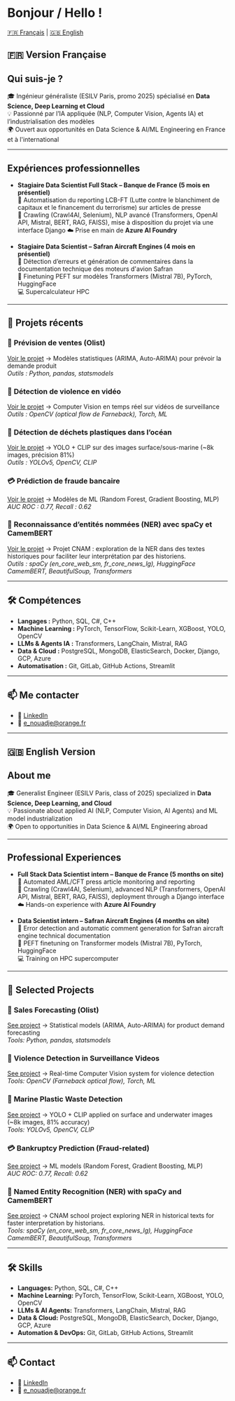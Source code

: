 # Bonjour / Hello ! 


[🇫🇷 Français](#-version-française) | [🇬🇧 English](#-english-version) 


## 🇫🇷 Version Française 

## Qui suis-je ?
🎓 Ingénieur généraliste (ESILV Paris, promo 2025) spécialisé en **Data Science, Deep Learning et Cloud**  
💡 Passionné par l’IA appliquée (NLP, Computer Vision, Agents IA) et l’industrialisation des modèles  
🌍 Ouvert aux opportunités en Data Science & AI/ML Engineering en France et à l'international  

---

## Expériences professionnelles
- **Stagiaire Data Scientist Full Stack – Banque de France (5 mois en présentiel)**  
  🤖 Automatisation du reporting LCB-FT (Lutte contre le blanchiment de capitaux et le financement du terrorisme) sur articles de presse  
  🔧 Crawling (Crawl4AI, Selenium), NLP avancé (Transformers, OpenAI API, Mistral, BERT, RAG, FAISS), mise à disposition du projet via une interface Django
  ☁️ Prise en main de **Azure AI Foundry**

- **Stagiaire Data Scientist – Safran Aircraft Engines (4 mois en présentiel)**  
  📌 Détection d’erreurs et génération de commentaires dans la documentation technique des moteurs d'avion Safran   
  🔧 Finetuning PEFT sur modèles Transformers (Mistral 7B), PyTorch, HuggingFace  
  💻 Supercalculateur HPC

---

## 📂 Projets récents 

### 🛒 **Prévision de ventes (Olist)**  
[Voir le projet](https://github.com/ndje-enge/Demand-forcasting) → Modèles statistiques (ARIMA, Auto-ARIMA) pour prévoir la demande produit  
_Outils : Python, pandas, statsmodels_

### 🎥 **Détection de violence en vidéo**  
[Voir le projet](https://github.com/ndje-enge/Violence-Detection-Project) → Computer Vision en temps réel sur vidéos de surveillance  
_Outils : OpenCV (optical flow de Farneback), Torch, ML_

### 🌊 **Détection de déchets plastiques dans l’océan**  
[Voir le projet](https://app.readytensor.ai/publications/marine-pollution-detection-nts43wbWFDQM) → YOLO + CLIP sur des images surface/sous-marine (~8k images, précision 81%)  
_Outils : YOLOv5, OpenCV, CLIP_

### 💳 **Prédiction de fraude bancaire**  
[Voir le projet](https://github.com/ndje-enge/Bankruptcy-prediction) → Modèles de ML (Random Forest, Gradient Boosting, MLP)  
_AUC ROC : 0.77, Recall : 0.62_

### 🧩 **Reconnaissance d’entités nommées (NER) avec spaCy et CamemBERT**  
[Voir le projet](https://github.com/ndje-enge/Named-entity-recognition-Project) → Projet CNAM : exploration de la NER dans des textes historiques pour faciliter leur interprétation par des historiens.  
_Outils : spaCy (en_core_web_sm, fr_core_news_lg), HuggingFace CamemBERT, BeautifulSoup, Transformers_

---

## 🛠️ Compétences

- **Langages :** Python, SQL, C#, C++  
- **Machine Learning :** PyTorch, TensorFlow, Scikit-Learn, XGBoost, YOLO, OpenCV  
- **LLMs & Agents IA :** Transformers, LangChain, Mistral, RAG  
- **Data & Cloud :** PostgreSQL, MongoDB, ElasticSearch, Docker, Django, GCP, Azure  
- **Automatisation :** Git, GitLab, GitHub Actions, Streamlit  

---

## 📫 Me contacter
- 💼 [LinkedIn](https://www.linkedin.com/in/enge-nouadje-fotso/)  
- 📧 e_nouadje@orange.fr

---


## 🇬🇧 English Version

## About me
🎓 Generalist Engineer (ESILV Paris, class of 2025) specialized in **Data Science, Deep Learning, and Cloud**  
💡 Passionate about applied AI (NLP, Computer Vision, AI Agents) and ML model industrialization  
🌍 Open to opportunities in Data Science & AI/ML Engineering abroad

---

## Professional Experiences
- **Full Stack Data Scientist intern – Banque de France (5 months on site)**  
  🤖 Automated AML/CFT press article monitoring and reporting  
  🔧 Crawling (Crawl4AI, Selenium), advanced NLP (Transformers, OpenAI API, Mistral, BERT, RAG, FAISS), deployment through a Django interface  
  ☁️ Hands-on experience with **Azure AI Foundry**  

- **Data Scientist intern – Safran Aircraft Engines (4 months on site)**  
  📌 Error detection and automatic comment generation for Safran aircraft engine technical documentation  
  🔧 PEFT finetuning on Transformer models (Mistral 7B), PyTorch, HuggingFace  
  💻 Training on HPC supercomputer  

---

## 📂 Selected Projects 

### 🛒 **Sales Forecasting (Olist)**  
[See project](https://github.com/ndje-enge/Demand-forcasting) → Statistical models (ARIMA, Auto-ARIMA) for product demand forecasting  
_Tools: Python, pandas, statsmodels_

### 🎥 **Violence Detection in Surveillance Videos**  
[See project](https://github.com/ndje-enge/Violence-Detection-Project) → Real-time Computer Vision system for violence detection  
_Tools: OpenCV (Farneback optical flow), Torch, ML_

### 🌊 **Marine Plastic Waste Detection**  
[See project](https://app.readytensor.ai/publications/marine-pollution-detection-nts43wbWFDQM) → YOLO + CLIP applied on surface and underwater images (~8k images, 81% accuracy)  
_Tools: YOLOv5, OpenCV, CLIP_

### 💳 **Bankruptcy Prediction (Fraud-related)**  
[See project](https://github.com/ndje-enge/Bankruptcy-prediction) → ML models (Random Forest, Gradient Boosting, MLP)  
_AUC ROC: 0.77, Recall: 0.62_

### 🧩 **Named Entity Recognition (NER) with spaCy and CamemBERT**  
[See project](https://github.com/ndje-enge/Named-entity-recognition-Project) → CNAM school project exploring NER in historical texts for faster interpretation by historians.  
_Tools: spaCy (en_core_web_sm, fr_core_news_lg), HuggingFace CamemBERT, BeautifulSoup, Transformers_

---

## 🛠️ Skills

- **Languages:** Python, SQL, C#, C++  
- **Machine Learning:** PyTorch, TensorFlow, Scikit-Learn, XGBoost, YOLO, OpenCV  
- **LLMs & AI Agents:** Transformers, LangChain, Mistral, RAG  
- **Data & Cloud:** PostgreSQL, MongoDB, ElasticSearch, Docker, Django, GCP, Azure  
- **Automation & DevOps:** Git, GitLab, GitHub Actions, Streamlit  

---

## 📫 Contact
- 💼 [LinkedIn](https://www.linkedin.com/in/enge-nouadje-fotso/)  
- 📧 e_nouadje@orange.fr


